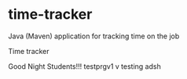 # time-tracker
Java (Maven) application for tracking time on the job

Time tracker

Good Night Students!!! testprgv1
v
testing
adsh
